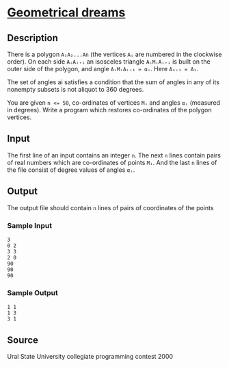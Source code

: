 # [Geometrical dreams](http://poj.org/problem?id=2600)

## Description

There is a polygon `A₁A₂...An` (the vertices `Aᵢ` are numbered in the clockwise order). On each side `AᵢAᵢ₊₁` an isosceles triangle `AᵢMᵢAᵢ₊₁` is built on the outer side of the polygon, and angle `AᵢMᵢAᵢ₊₁ = αᵢ`. Here `Aₙ₊₁ = A₁`.

The set of angles ai satisfies a condition that the sum of angles in any of its nonempty subsets is not aliquot to 360 degrees.

You are given `n <= 50`, co-ordinates of vertices `Mᵢ` and angles `αᵢ` (measured in degrees). Write a program which restores co-ordinates of the polygon vertices.

## Input

The first line of an input contains an integer `n`. The next `n` lines contain pairs of real numbers which are co-ordinates of points `Mᵢ`. And the last `n` lines of the file consist of degree values of angles `αᵢ`.

## Output

The output file should contain `n` lines of pairs of coordinates of the points

### Sample Input
```
3
0 2
3 3
2 0
90
90
90
```

### Sample Output
```
1 1
1 3
3 1
```

## Source

Ural State University collegiate programming contest 2000
